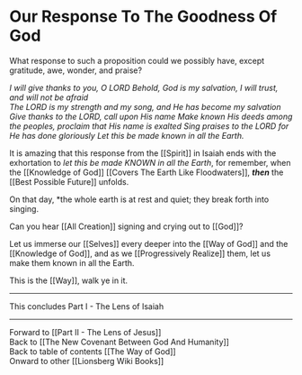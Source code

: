 # Our Response To The Goodness Of God

What response to such a proposition could we possibly have, except gratitude, awe, wonder, and praise? 

*I will give thanks to you, O LORD*
*Behold, God is my salvation, I will trust, and will not be afraid*  
*The LORD is my strength and my song, and He has become my salvation*  
*Give thanks to the LORD, call upon His name*
*Make known His deeds among the peoples, proclaim that His name is exalted*
*Sing praises to the LORD for He has done gloriously*
*Let this be made known in all the Earth.*

It is amazing that this response from the [[Spirit]] in Isaiah ends with the exhortation to *let this be made KNOWN in all the Earth*, for remember, when the [[Knowledge of God]] [[Covers The Earth Like Floodwaters]], ***then*** the [[Best Possible Future]] unfolds. 

On that day, *the whole earth is at rest and quiet;
they break forth into singing.

Can you hear [[All Creation]] signing and crying out to [[God]]? 

Let us immerse our [[Selves]] every deeper into the [[Way of God]] and the [[Knowledge of God]], and as we [[Progressively Realize]] them, let us make them known in all the Earth. 

This is the [[Way]], walk ye in it. 

___
This concludes Part I - The Lens of Isaiah 
_____

Forward to [[Part II - The Lens of Jesus]]  
Back to [[The New Covenant Between God And Humanity]]  
Back to table of contents [[The Way of God]]  
Onward to other [[Lionsberg Wiki Books]]  

